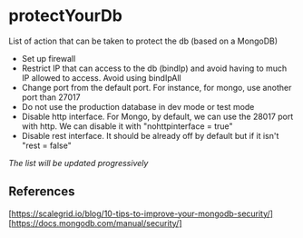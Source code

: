 # protectYourDb
List of action that can be taken to protect the db (based on a MongoDB)

- Set up firewall
- Restrict IP that can access to the db (bindIp) and avoid having to much IP allowed to access. Avoid using bindIpAll
- Change port from the default port. For instance, for mongo, use another port than 27017
- Do not use the production database in dev mode or test mode
- Disable http interface. For Mongo, by default, we can use the 28017 port with http. We can disable it with "nohttpinterface = true"
- Disable rest interface. It should be already off by default but if it isn't "rest = false"

*The list will be updated progressively*


## References
[https://scalegrid.io/blog/10-tips-to-improve-your-mongodb-security/]
[https://docs.mongodb.com/manual/security/]

